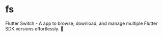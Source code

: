 # fs
Flutter Switch - A app to browse, download, and manage multiple Flutter SDK versions effortlessly. 🚀
